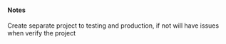 #### Notes
Create separate project to testing and production, if not will have issues when verify the project